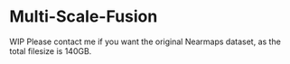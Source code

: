# Multi-Scale-Fusion
WIP
Please contact me if you want the original Nearmaps dataset, as the total filesize is 140GB. 
